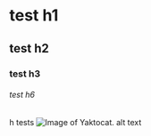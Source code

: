 # test  h1
## test  h2
### test  h3
###### test  h6
h tests
![Image of Yaktocat. alt text](https://octodex.github.com/images/yaktocat.png)
